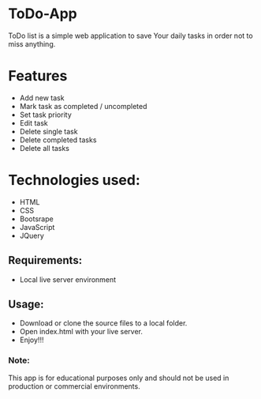 # ToDo-App

ToDo list is a simple web application to save Your daily tasks in order not to miss anything.

# Features

* Add new task
* Mark task as completed / uncompleted
* Set task priority
* Edit task
* Delete single task
* Delete completed tasks
* Delete all tasks

# Technologies used:

* HTML
* CSS
* Bootsrape
* JavaScript
* JQuery

 ## Requirements:
 
* Local live server environment

## Usage:

- Download or clone the source files to a local folder.
- Open index.html with your live server.
- Enjoy!!!

### Note:
This app is for educational purposes only and should not be used in production or commercial environments.




